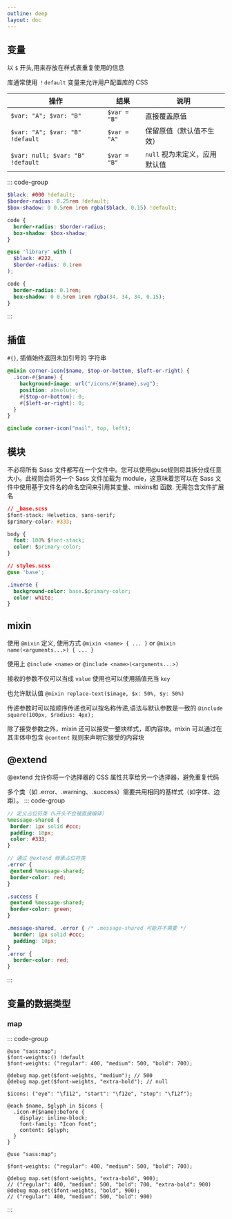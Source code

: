 ```yaml
---
outline: deep
layout: doc
---
```

## 变量
以 `$` 开头,用来存放在样式表重复使用的信息

库通常使用 `！default` 变量来允许用户配置库的 CSS

| 操作 | 结果 | 说明 |
|------|------|------|
| `$var: "A"; $var: "B"` | `$var = "B"` | 直接覆盖原值 |
| `$var: "A"; $var: "B" !default` | `$var = "A"` | 保留原值（默认值不生效） |
| `$var: null; $var: "B" !default` | `$var = "B"` | `null` 视为未定义，应用默认值 |

::: code-group 
```_library.scss
$black: #000 !default;
$border-radius: 0.25rem !default;
$box-shadow: 0 0.5rem 1rem rgba($black, 0.15) !default;

code {
  border-radius: $border-radius;
  box-shadow: $box-shadow;
}
```
```style.scss
@use 'library' with (
  $black: #222,
  $border-radius: 0.1rem
);
```
```res.css
code {
  border-radius: 0.1rem;
  box-shadow: 0 0.5rem 1rem rgba(34, 34, 34, 0.15);
}
```
:::
## 插值
`#{}`, 插值始终返回未加引号的 字符串
```scss
@mixin corner-icon($name, $top-or-bottom, $left-or-right) {
  .icon-#{$name} {
    background-image: url("/icons/#{$name}.svg");
    position: absolute;
    #{$top-or-bottom}: 0;
    #{$left-or-right}: 0;
  }
}

@include corner-icon("mail", top, left);
```
## 模块
不必将所有 Sass 文件都写在一个文件中。您可以使用@use规则将其拆分成任意大小。此规则会将另一个 Sass 文件加载为 module，这意味着您可以在 Sass 文件中使用基于文件名的命名空间来引用其变量、mixins和 函数. 无需包含文件扩展名
```css
// _base.scss
$font-stack: Helvetica, sans-serif;
$primary-color: #333;

body {
  font: 100% $font-stack;
  color: $primary-color;
}
```
```css
// styles.scss
@use 'base';

.inverse {
  background-color: base.$primary-color;
  color: white;
}
```
## mixin
使用 `@mixin` 定义, 使用方式 `@mixin <name> { ... }` or `@mixin name(<arguments...>) { ... }`

使用上 `@include <name>` or `@include <name>(<arguments...>)`

接收的参数不仅可以当成 `value` 使用也可以使用插值充当 `key`

也允许默认值 `@mixin replace-text($image, $x: 50%, $y: 50%)`

传递参数时可以按顺序传递也可以按名称传递,语法与默认参数是一致的 `@include square(100px, $radius: 4px);`

除了接受参数之外，mixin 还可以接受一整块样式，即内容块。mixin 可以通过在其主体中包含 `@content` 规则来声明它接受的内容块
## @extend
@extend 允许你将一个选择器的 CSS 属性​​共享​​给另一个选择器，避免重复代码

多个类（如 .error、.warning、.success）需要共用相同的基样式（如字体、边距）。
 ::: code-group 
 ```scss
// 定义占位符类（%开头不会被直接编译）
%message-shared {
  border: 1px solid #ccc;
  padding: 10px;
  color: #333;
}

// 通过 @extend 继承占位符类
.error {
  @extend %message-shared;
  border-color: red;
}

.success {
  @extend %message-shared;
  border-color: green;
}
```
```css
.message-shared, .error { /* .message-shared 可能并不需要 */
  border: 1px solid #ccc;
  padding: 10px;
}
.error {
  border-color: red;
}
```
 :::

## 变量的数据类型
### map
::: code-group
```查找
@use "sass:map";
$font-weights:() !default
$font-weights: ("regular": 400, "medium": 500, "bold": 700);

@debug map.get($font-weights, "medium"); // 500
@debug map.get($font-weights, "extra-bold"); // null
```
```循环
$icons: ("eye": "\f112", "start": "\f12e", "stop": "\f12f");

@each $name, $glyph in $icons {
  .icon-#{$name}:before {
    display: inline-block;
    font-family: "Icon Font";
    content: $glyph;
  }
}
```
```设置
@use "sass:map";

$font-weights: ("regular": 400, "medium": 500, "bold": 700);

@debug map.set($font-weights, "extra-bold", 900);
// ("regular": 400, "medium": 500, "bold": 700, "extra-bold": 900)
@debug map.set($font-weights, "bold", 900);
// ("regular": 400, "medium": 500, "bold": 900)
```
:::